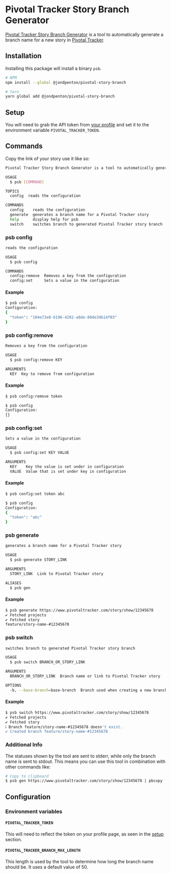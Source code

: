 # Pivotal Tracker Story Branch Generator

[Pivotal Tracker Story Branch Generator](https://www.npmjs.com/package/@jondpenton/pivotal-story-branch) is a tool to automatically generate a branch name for a new story in [Pivotal Tracker](https://www.pivotaltracker.com/).

## Installation

Installing this package will install a binary `psb`.

```bash
# NPM
npm install --global @jondpenton/pivotal-story-branch

# Yarn
yarn global add @jondpenton/pivotal-story-branch
```

## Setup

You will need to grab the API token from [your profile](https://www.pivotaltracker.com/profile) and set it to the environment variable `PIVOTAL_TRACKER_TOKEN`.

## Commands

Copy the link of your story use it like so:

```bash
Pivotal Tracker Story Branch Generator is a tool to automatically generate a branch name for a new story in Pivotal Tracker.

USAGE
  $ psb [COMMAND]

TOPICS
  config  reads the configuration

COMMANDS
  config    reads the configuration
  generate  generates a branch name for a Pivotal Tracker story
  help      display help for psb
  switch    switches branch to generated Pivotal Tracker story branch
```

### psb config

```bash
reads the configuration

USAGE
  $ psb config

COMMANDS
  config:remove  Removes a key from the configuration
  config:set     Sets a value in the configuration
```

#### Example

```bash
$ psb config
Configuration:
{
  "token": "104e73e8-6196-4202-a8de-80de34b14f03"
}
```

### psb config:remove

```bash
Removes a key from the configuration

USAGE
  $ psb config:remove KEY

ARGUMENTS
  KEY  Key to remove from configuration
```

#### Example

```bash
$ psb config:remove token

$ psb config
Configuration:
{}
```

### psb config:set

```bash
Sets a value in the configuration

USAGE
  $ psb config:set KEY VALUE

ARGUMENTS
  KEY    Key the value is set under in configuration
  VALUE  Value that is set under key in configuration
```

#### Example

```bash
$ psb config:set token abc

$ psb config
Configuration:
{
  "token": "abc"
}
```

### psb generate

```bash
generates a branch name for a Pivotal Tracker story

USAGE
  $ psb generate STORY_LINK

ARGUMENTS
  STORY_LINK  Link to Pivotal Tracker story

ALIASES
  $ psb gen
```

#### Example

```bash
$ psb generate https://www.pivotaltracker.com/story/show/12345678
✔ Fetched projects
✔ Fetched story
feature/story-name-#12345678
```

### psb switch

```bash
switches branch to generated Pivotal Tracker story branch

USAGE
  $ psb switch BRANCH_OR_STORY_LINK

ARGUMENTS
  BRANCH_OR_STORY_LINK  Branch name or link to Pivotal Tracker story

OPTIONS
  -b, --base-branch=base-branch  Branch used when creating a new branch
```

#### Example

```bash
$ psb switch https://www.pivotaltracker.com/story/show/12345678
✔ Fetched projects
✔ Fetched story
ℹ Branch feature/story-name-#12345678 doesn't exist.
✔ Created branch feature/story-name-#12345678
```

### Additional Info

The statuses shown by the tool are sent to stderr, while only the branch name is sent to stdout. This means you can use this tool in combination with other commands like:

```bash
# Copy to clipboard
$ psb gen https://www.pivotaltracker.com/story/show/12345678 | pbcopy
```

## Configuration

### Environment variables

#### `PIVOTAL_TRACKER_TOKEN`

This will need to reflect the token on your profile page, as seen in the [setup](#setup) section.

#### `PIVOTAL_TRACKER_BRANCH_MAX_LENGTH`

This length is used by the tool to determine how long the branch name should be. It uses a default value of 50.
